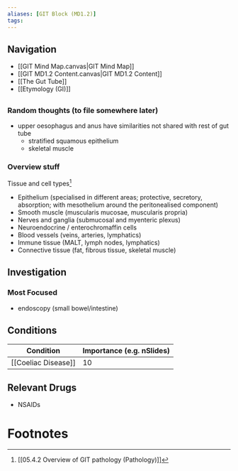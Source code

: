 ```yaml
---
aliases: [GIT Block (MD1.2)]
tags: 
---
```


## Navigation
- [[GIT Mind Map.canvas|GIT Mind Map]]
- [[GIT MD1.2 Content.canvas|GIT MD1.2 Content]]
- [[The Gut Tube]]
- [[Etymology (GI)]]

## 

### Random thoughts (to file somewhere later)
- upper oesophagus and anus have similarities not shared with rest of gut tube
	- stratified squamous epithelium
	- skeletal muscle

### Overview stuff
Tissue and cell types[^1]
- Epithelium (specialised in different areas; protective, secretory, absorption; with mesothelium around the peritonealised component)
- Smooth muscle (muscularis mucosae, muscularis propria)
- Nerves and ganglia (submucosal and myenteric plexus)
- Neuroendocrine / enterochromaffin cells
- Blood vessels (veins, arteries, lymphatics)
- Immune tissue (MALT, lymph nodes, lymphatics)
- Connective tissue (fat, fibrous tissue, skeletal muscle)

## Investigation

### Most Focused
- endoscopy (small bowel/intestine)

## Conditions

| Condition           | Importance (e.g. nSlides) |
| ------------------- | ------------------------- |
| [[Coeliac Disease]] | 10                        |

## Relevant Drugs

- NSAIDs 
# Footnotes

[^1]: [[05.4.2 Overview of GIT pathology (Pathology)]]